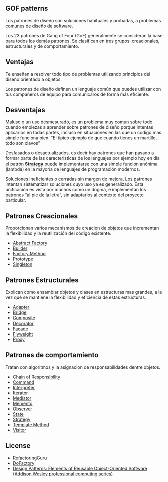 GOF patterns
------

Los patrones de diseño son soluciones habituales y probadas, a problemas comunes de diseño de software.

Los 23 patrones de Gang of Four (GoF) generalmente se consideran la base para todos los demás patrones. Se clasifican en tres grupos: creacionales, estructurales y de comportamiento.

## Ventajas
Te enseñan a resolver todo tipo de problemas utilizando principios del diseño orientado a objetos.

Los patrones de diseño definen un lenguaje común que puedes utilizar con tus compañeros de equipo para comunicaros de forma más eficiente. 

## Desventajas
Maluso o un uso desmesurado, es un problema muy comun sobre todo cuando empiezas a aprender sobre patrones de diseño porque intentas aplicarlos en todas partes, incluso en situaciones en las que un codigo mas simple funciona bien. "El tipico ejemplo de que cuando tienes un martillo, todo son clavos"

Desfasados o desactualizados, es decir hay patrones que han pasado a formar parte de las caracteristicas de los lenguajes por ejemplo hoy en dia el patrón **[Strategy](Comportamiento/Strategy.md)** puede implementarse con una simple función anónima (lambda) en la mayoría de lenguajes de programación modernos.

Soluciones ineficientes o cerradas sin margen de mejora, Los patrones intentan sistematizar soluciones cuyo uso ya es generalizado. Esta unificación es vista por muchos como un dogma, e implementan los patrones “al pie de la letra”, sin adaptarlos al contexto del proyecto particular.

## Patrones Creacionales
Proporcionan varios mecanismos de creacion de objetos que incrementan la flexibilidad y la reutilización del código existente.
* [Abstract Factory](Creacional/AbstractFactory.md)
* [Builder](Creacional/Builder.md)
* [Factory Method](Creacional/FactoryMethod.md)
* [Prototype](Creacional/Prototype.md)
* [Singleton](Creacional/Singleton.md)

## Patrones Estructurales
Explican como ensamblar objetos y clases en estructuras mas grandes, a la vez que se mantiene la flexibilidad y eficiencia de estas estructuras.
* [Adapter](ESTRUCTURAL/ADAPTER/Adapter.md)
* [Bridge](ESTRUCTURAL/BRIDGE/Bridge.md)
* [Composite](ESTRUCTURAL/COMPOSITE/Composite.md)
* [Decorator](ESTRUCTURAL/DECORATOR/Decorator.md)
* [Facade](ESTRUCTURAL/FACADE/Facade.md)
* [Flyweight](ESTRUCTURAL/FLYWEIGHT/Flyweight.md)
* [Proxy](ESTRUCTURAL/PROXY/Proxy.md)

## Patrones de comportamiento
Tratan con algoritmos y la asignacion de responsabilidades dentre objetos.
* [Chain of Responsibility](COMPORTAMIENTO/CHAINOFRESPONSIBILITY/ChainOfResponsibility.md)
* [Command](COMPORTAMIENTO/COMMAND/Command.md)
* [Interpreter](COMPORTAMIENTO/Interpreter.md)
* [Iterator](COMPORTAMIENTO/ITERATOR/Iterator.md)
* [Mediator](COMPORTAMIENTO/Mediator.md)
* [Memento](COMPORTAMIENTO/MEMENTO/Memento.md)
* [Observer](COMPORTAMIENTO/OBSERVER/Observer.md)
* [State](COMPORTAMIENTO/STATE/State.md)
* [Strategy](COMPORTAMIENTO/STRATEGY/Strategy.md)
* [Template Method](COMPORTAMIENTO/TemplateMethod.md)
* [Visitor](COMPORTAMIENTO/Visitor.md)

## License
* [RefactoringGuru](https://refactoring.guru/es/design-patterns/csharp)
* [DoFactory](https://www.dofactory.com/net/design-patterns)
* [Design Patterns: Elements of Reusable Object-Oriented Software (Addison Wesley professional computing series)](https://www.amazon.es/Design-Patterns-Object-Oriented-professional-computing/dp/0201633612/ref=asc_df_0201633612/?tag=googshopes-21&linkCode=df0&hvadid=54582498915&hvpos=&hvnetw=g&hvrand=11090694101626356639&hvpone=&hvptwo=&hvqmt=&hvdev=c&hvdvcmdl=&hvlocint=&hvlocphy=1005493&hvtargid=pla-83983370726&psc=1)
